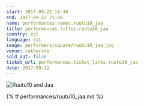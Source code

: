 ```yaml
---
start: 2017-09-22 19:30
end: 2017-09-22 21:00
name: performances.names.ruutu10_jaa
title: performances.titles.ruutu10_jaa
country: est
language: est
image: performers/square/ruutu10_jaa.jpg
venue: catherine
sold_out: false
ticket_url: performances.ticket_links.ruutu10_jaa
date: 2017-09-22
---
```


<picture>
    <source media="(min-width: 1200px)" srcset="{% asset performers/wide/ruutu10_jaa_large.jpg @path %}">
    <source media="(min-width: 768px)" srcset="{% asset performers/wide/ruutu10_jaa_large.jpg @path %}">
    <img src="{% asset performers/square/ruutu10_jaa.jpg @path %}" alt="Ruutu10 and Jaa">
</picture>

{% tf performances/ruutu10_jaa.md %}
